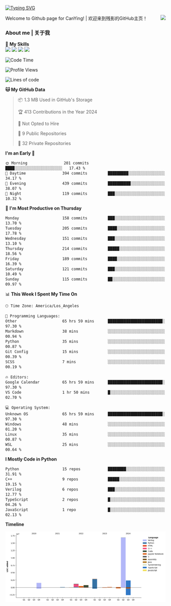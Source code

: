 [![Typing SVG](https://readme-typing-svg.herokuapp.com?size=25&duration=3500&color=00FFFF&vCenter=true&width=250&height=40&lines=Hi+Welcome+%F0%9F%91%8B%F0%9F%8F%BB;I'm+CanYing|残影)](https://git.io/typing-svg)

<a href="#">
  <img align="right" src="https://github-readme-stats.vercel.app/api?username=CanYing0913&count_private=true&rank_icon=github&show_icons=true&bg_color=15,f2f7fd,E0EAFC&" />
</a>

Welcome to Github page for CanYing! | 欢迎来到残影的GitHub主页！

### About me | 关于我

🌟 **My Skills**  
![](https://img.shields.io/badge/-C-A8B9CC?style=flat-square&logo=C&logoColor=fff)
![](https://img.shields.io/badge/-C++-00599C?style=flat-square&logo=Cpp&logoColor=fff)
![](https://img.shields.io/badge/-Python-3776AB?style=flat-square&logo=Python&logoColor=fff)
![](https://img.shields.io/badge/-Linux-000000?style=flat-square&logo=Linux&logoColor=fff)

<!--START_SECTION:waka-->
![Code Time](http://img.shields.io/badge/Code%20Time-634%20hrs%2040%20mins-blue)

![Profile Views](http://img.shields.io/badge/Profile%20Views-0-blue)

![Lines of code](https://img.shields.io/badge/From%20Hello%20World%20I%27ve%20Written-26.3%20million%20lines%20of%20code-blue)

**🐱 My GitHub Data** 

> 📦 1.3 MB Used in GitHub's Storage 
 > 
> 🏆 413 Contributions in the Year 2024
 > 
> 🚫 Not Opted to Hire
 > 
> 📜 9 Public Repositories 
 > 
> 🔑 32 Private Repositories 
 > 
**I'm an Early 🐤** 

```text
🌞 Morning                201 commits         ████░░░░░░░░░░░░░░░░░░░░░   17.43 % 
🌆 Daytime                394 commits         █████████░░░░░░░░░░░░░░░░   34.17 % 
🌃 Evening                439 commits         ██████████░░░░░░░░░░░░░░░   38.07 % 
🌙 Night                  119 commits         ███░░░░░░░░░░░░░░░░░░░░░░   10.32 % 
```
📅 **I'm Most Productive on Thursday** 

```text
Monday                   158 commits         ███░░░░░░░░░░░░░░░░░░░░░░   13.70 % 
Tuesday                  205 commits         ████░░░░░░░░░░░░░░░░░░░░░   17.78 % 
Wednesday                151 commits         ███░░░░░░░░░░░░░░░░░░░░░░   13.10 % 
Thursday                 214 commits         █████░░░░░░░░░░░░░░░░░░░░   18.56 % 
Friday                   189 commits         ████░░░░░░░░░░░░░░░░░░░░░   16.39 % 
Saturday                 121 commits         ███░░░░░░░░░░░░░░░░░░░░░░   10.49 % 
Sunday                   115 commits         ██░░░░░░░░░░░░░░░░░░░░░░░   09.97 % 
```


📊 **This Week I Spent My Time On** 

```text
🕑︎ Time Zone: America/Los_Angeles

💬 Programming Languages: 
Other                    65 hrs 59 mins      ████████████████████████░   97.30 % 
Markdown                 38 mins             ░░░░░░░░░░░░░░░░░░░░░░░░░   00.94 % 
Python                   35 mins             ░░░░░░░░░░░░░░░░░░░░░░░░░   00.87 % 
Git Config               15 mins             ░░░░░░░░░░░░░░░░░░░░░░░░░   00.39 % 
SCSS                     7 mins              ░░░░░░░░░░░░░░░░░░░░░░░░░   00.19 % 

🔥 Editors: 
Google Calendar          65 hrs 59 mins      ████████████████████████░   97.30 % 
VS Code                  1 hr 50 mins        █░░░░░░░░░░░░░░░░░░░░░░░░   02.70 % 

💻 Operating System: 
Unknown OS               65 hrs 59 mins      ████████████████████████░   97.30 % 
Windows                  48 mins             ░░░░░░░░░░░░░░░░░░░░░░░░░   01.20 % 
Linux                    35 mins             ░░░░░░░░░░░░░░░░░░░░░░░░░   00.87 % 
WSL                      25 mins             ░░░░░░░░░░░░░░░░░░░░░░░░░   00.64 % 
```

**I Mostly Code in Python** 

```text
Python                   15 repos            ████████░░░░░░░░░░░░░░░░░   31.91 % 
C++                      9 repos             █████░░░░░░░░░░░░░░░░░░░░   19.15 % 
Verilog                  6 repos             ███░░░░░░░░░░░░░░░░░░░░░░   12.77 % 
TypeScript               2 repos             █░░░░░░░░░░░░░░░░░░░░░░░░   04.26 % 
JavaScript               1 repo              █░░░░░░░░░░░░░░░░░░░░░░░░   02.13 % 
```



**Timeline**

![Lines of Code chart](https://raw.githubusercontent.com/CanYing0913/CanYing0913/master/assets/bar_graph.png)


<!--END_SECTION:waka-->
